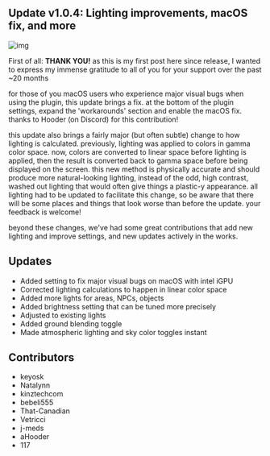 ## Update v1.0.4: Lighting improvements, macOS fix, and more

![img](https://i.imgur.com/DxFMSX2.png)

First of all: **THANK YOU!** as this is my first post here since release, I wanted to express my immense gratitude to all of you for your support over the past ~20 months

for those of you macOS users who experience major visual bugs when using the plugin, this update brings a fix. at the bottom of the plugin settings, expand the 'workarounds' section and enable the macOS fix. thanks to Hooder (on Discord) for this contribution!

this update also brings a fairly major (but often subtle) change to how lighting is calculated. previously, lighting was applied to colors in gamma color space. now, colors are converted to linear space before lighting is applied, then the result is converted back to gamma space before being displayed on the screen. this new method is physically accurate and should produce more natural-looking lighting, instead of the odd, high contrast, washed out lighting that would often give things a plastic-y appearance. all lighting had to be updated to facilitate this change, so be aware that there will be some places and things that look worse than before the update. your feedback is welcome!

beyond these changes, we've had some great contributions that add new lighting and improve settings, and new updates actively in the works.

## Updates
* Added setting to fix major visual bugs on macOS with intel iGPU
* Corrected lighting calculations to happen in linear color space
* Added more lights for areas, NPCs, objects
* Added brightness setting that can be tuned more precisely
* Adjusted to existing lights
* Added ground blending toggle
* Made atmospheric lighting and sky color toggles instant

## Contributors
* keyosk
* Natalynn
* kinztechcom
* bebeli555
* That-Canadian
* Vetricci
* j-meds
* aHooder
* 117

